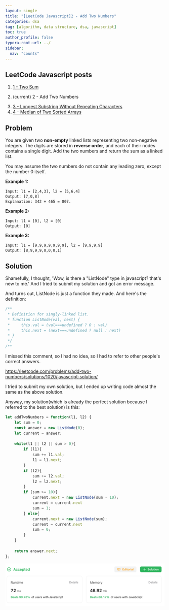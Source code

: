 ```yaml
---
layout: single
title: "[LeetCode Javascript]2 - Add Two Numbers"
categories: dsa
tag: [algorithm, data structure, dsa, javascript]
toc: true
author_profile: false
typora-root-url: ../
sidebar:
  nav: "counts"
---
```


<nav class="cods"><h2>LeetCode Javascript posts</h2><ol><li><a href="/dsa/LeetCode_Javascript~1_-_Two_Sum">1 - Two Sum</a></li><li><p>(current) 2 - Add Two Numbers</p></li><li><a href="/dsa/LeetCode_Javascript~3_-_Longest_Substring_Without_Repeating_Characters">3 - Longest Substring Without Repeating Characters</a></li><li><a href="/dsa/LeetCode_Javascript~4_-_Median_of_Two_Sorted_Arrays">4 - Median of Two Sorted Arrays</a></li></ol></nav>

## Problem

You are given two **non-empty** linked lists representing two non-negative integers. The digits are stored in **reverse order**, and each of their nodes contains a single digit. Add the two numbers and return the sum as a linked list.

You may assume the two numbers do not contain any leading zero, except the number 0 itself.

**Example 1:**

```
Input: l1 = [2,4,3], l2 = [5,6,4]
Output: [7,0,8]
Explanation: 342 + 465 = 807.
```

**Example 2:**

```
Input: l1 = [0], l2 = [0]
Output: [0]
```

**Example 3:**

```
Input: l1 = [9,9,9,9,9,9,9], l2 = [9,9,9,9]
Output: [8,9,9,9,0,0,0,1]
```



## Solution

Shamefully, I thought, 'Wow, is there a "ListNode" type in javascript? that's new to me.'
And I tried to submit my solution and got an error message.

And turns out, ListNode is just a function they made. And here's the definition:

```javascript
/**
 * Definition for singly-linked list.
 * function ListNode(val, next) {
 *     this.val = (val===undefined ? 0 : val)
 *     this.next = (next===undefined ? null : next)
 * }
 */
/**
```

I missed this comment, so I had no idea, so I had to refer to other people's correct answers.

https://leetcode.com/problems/add-two-numbers/solutions/1020/javascript-solution/

I tried to submit my own solution, but I ended up writing code almost the same as the above solution.

Anyway, my solution(which is already the perfect solution because I referred to the best solution) is this:

```javascript
let addTwoNumbers = function(l1, l2) {
    let sum = 0;
    const answer = new ListNode(0);
    let current = answer;

    while(l1 || l2 || sum > 0){
        if (l1){
            sum += l1.val;
            l1 = l1.next;
        }
        if (l2){
            sum += l2.val;
            l2 = l2.next;
        }
        if (sum >= 10){
            current.next = new ListNode(sum - 10);
            current = current.next
            sum = 1;
        } else{
            current.next = new ListNode(sum);
            current = current.next
            sum = 0;
        }
    }

    return answer.next;
};
```

![image-20230731205751610](/images/typora/image-20230731205751610.png)
